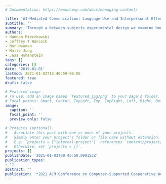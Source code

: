 ```yaml
---
# Documentation: https://wowchemy.com/docs/managing-content/

title: 'AI-Mediated Communication: Language Use and Interpersonal Effects in a Referential Communication Task'
subtitle: ''
summary: 'Through a between-subjects experimental design we examine how these processes are influenced when integrating AI language in the form of suggested responses (Google’s smart replies) into a text-based referential communication task. [(PDF - Accepted Version)](https://www.hnmiecz.com/media/AI_MC_CSCW_website.pdf)'
authors:
- Hannah Mieczkowski
- Jeffrey T Hancock
- Mor Naaman
- Malte Jung
- Jess Hohenstein
tags: []
categories: []
date: '2019-01-01'
lastmod: 2021-01-02T16:46:59-08:00
featured: true
draft: false

# Featured image
# To use, add an image named `featured.jpg/png` to your page's folder.
# Focal points: Smart, Center, TopLeft, Top, TopRight, Left, Right, BottomLeft, Bottom, BottomRight.
image:
  caption: ''
  focal_point: ''
  preview_only: false

# Projects (optional).
#   Associate this post with one or more of your projects.
#   Simply enter your project's folder or file name without extension.
#   E.g. `projects = ["internal-project"]` references `content/project/deep-learning/index.md`.
#   Otherwise, set `projects = []`.
projects: []
publishDate: '2021-01-03T00:46:59.099153Z'
publication_types:
- '1'
abstract: ''
publication: '*2021 ACM Conference on Computer-Supported Cooperative Work and Social Computing (CSCW)*'
---
```

